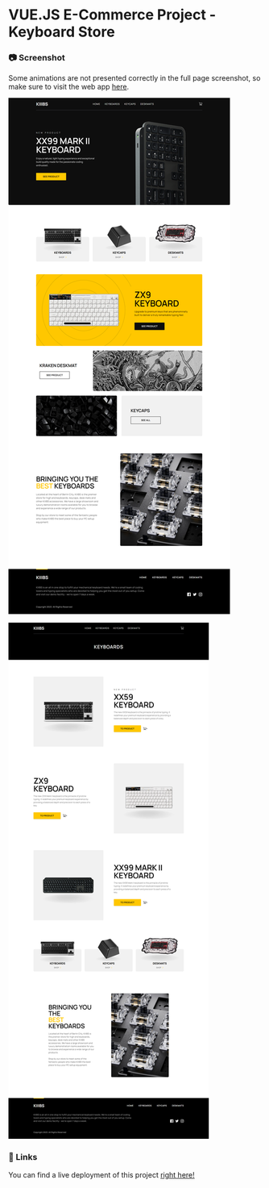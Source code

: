 # VUE.JS E-Commerce Project - Keyboard Store

### :camera: Screenshot

Some animations are not presented correctly in the full page screenshot, so make sure to visit the web app [here](https://keyboardshop.vercel.app/).

![Landing Page](./screenshots/screencapture-keyboardshop-vercel-app-2025-04-26-21_42_11.png)

![Keyboard Product Page](./screenshots/screencapture-keyboardshop-vercel-app-keyboards-2025-04-26-21_46_46.png)

### :link: Links

You can find a live deployment of this project [right here!](https://keyboardshop.vercel.app/)


